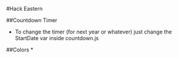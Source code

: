 #Hack Eastern

##Countdown Timer
  * To change the timer (for next year or whatever) just change the StartDate var inside countdown.js

##Colors
  * 
